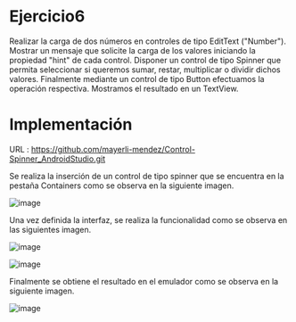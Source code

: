 # Ejercicio6
Realizar la carga de dos números en controles de tipo EditText ("Number"). Mostrar un mensaje que solicite la carga de los valores iniciando la propiedad "hint" de cada control. Disponer un control de tipo Spinner que permita seleccionar si queremos sumar, restar, multiplicar o dividir dichos valores. Finalmente mediante un control de tipo Button efectuamos la operación respectiva. Mostramos el resultado en un TextView.
# Implementación

URL : https://github.com/mayerli-mendez/Control-Spinner_AndroidStudio.git

Se realiza la inserción de un control de tipo spinner que se encuentra en la pestaña  Containers como se observa en la siguiente imagen.

  ![image](https://user-images.githubusercontent.com/74840012/221445032-80dd6f7e-7b3f-41a8-a9c1-6aaa5f05bc45.png)


Una vez definida la interfaz, se realiza la funcionalidad como se observa en las siguientes imagen. 
 
 ![image](https://user-images.githubusercontent.com/74840012/221445229-749dfa46-4723-4a35-9026-131524d162b2.png)

![image](https://user-images.githubusercontent.com/74840012/221445237-85c756a2-579e-4dd5-b96a-dbed8b171aff.png)

 
Finalmente se obtiene el resultado en el emulador como se observa en la siguiente imagen.


![image](https://user-images.githubusercontent.com/74840012/220824846-91784f0c-4c3a-4056-947c-6858bb9d01c8.png)




